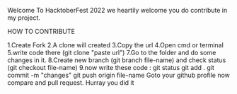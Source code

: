 Welcome To HacktoberFest 2022 we heartily welcome you do contribute in my project.

HOW TO CONTRIBUTE

  1.Create Fork
  2.A clone will created
  3.Copy the url
  4.Open cmd or terminal
  5.write code there (git clone "paste url")
  7.Go to the folder and do some changes in it.
  8.Create new branch (git branch file-name) and check status (git checkout file-name)
  9.now write these code : git status git add . git commit -m "changes" git push origin file-name
Goto your github profile now compare and pull request.
Hurray you did it
